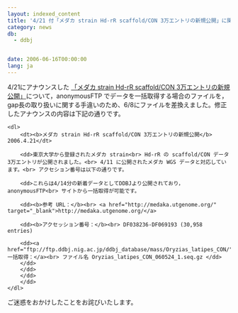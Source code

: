 ```yaml
---
layout: indexed_content
title: '4/21 付「メダカ strain Hd-rR scaffold/CON 3万エントリの新規公開」に関する修正　'
category: news
db:
  - ddbj


date: 2006-06-16T00:00:00
lang: ja
---
```


<html>4/21にアナウンスした <a href="whatsnew/2006-j.html#060421">「メダカ strain Hd-rR scaffold/CON 3万エントリの新規公開」</a>について，anonymousFTP でデータを一括取得する場合のファイルを，gap長の取り扱いに関する手違いのため、6/8にファイルを差換えました。修正したアナウンスの内容は下記の通りです。<div class="honbun">

    <dl>
        <dt><b>メダカ strain Hd-rR scaffold/CON 3万エントリの新規公開</b> 2006.4.21</dt>

        <dd>東京大学から登録されたメダカ strain<br> Hd-rR の scaffold/CON データ3万エントリが公開されました。<br> 4/11 に公開されたメダカ WGS データと対応しています。<br> アクセション番号は以下の通りです。

        <dd>これらは4/14分の新着データとしてDDBJより公開されており，anonymousFTP<br> サイトから一括取得が可能です。

        <dd><b>参考 URL：</b><br> <a href="http://medaka.utgenome.org/" target="_blank">http://medaka.utgenome.org/</a>

        <dd><b>アクセッション番号：</b><br> DF038236-DF069193 (30,958 entries)

        <dd><a href="ftp://ftp.ddbj.nig.ac.jp/ddbj_database/mass/Oryzias_latipes_CON/">anonymousFTP 一括取得：</a><br> ファイル名 Oryzias_latipes_CON_060524_1.seq.gz </dd>
        </dd>
        </dd>
        </dd>
        </dd>
    </dl>
</div>

<p>ご迷惑をおかけしたことをお詫びいたします。</p>
</html>
